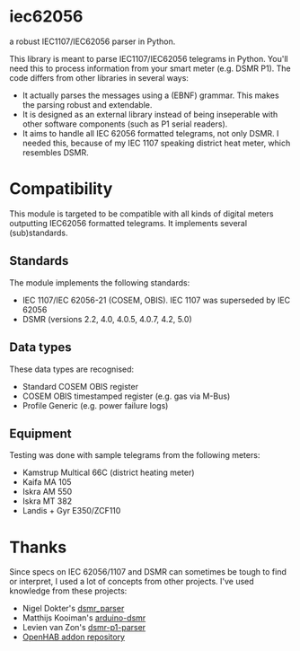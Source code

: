 # iec62056
a robust IEC1107/IEC62056 parser in Python.

This library is meant to parse IEC1107/IEC62056 telegrams in Python. You'll need
this to process information from your smart meter (e.g. DSMR P1). The code
differs from other libraries in several ways:

* It actually parses the messages using a (EBNF) grammar. This makes the parsing
  robust and extendable.
* It is designed as an external library instead of being inseperable with other
  software components (such as P1 serial readers).
* It aims to handle all IEC 62056 formatted telegrams, not only DSMR. I needed
  this, because of my IEC 1107 speaking district heat meter, which resembles
  DSMR.

# Compatibility
This module is targeted to be compatible with all kinds of digital meters
outputting IEC62056 formatted telegrams. It implements several (sub)standards.

## Standards
The module implements the following standards:

* IEC 1107/IEC 62056-21 (COSEM, OBIS). IEC 1107 was superseded by IEC 62056
* DSMR (versions 2.2, 4.0, 4.0.5, 4.0.7, 4.2, 5.0)

## Data types
These data types are recognised:

* Standard COSEM OBIS register
* COSEM OBIS timestamped register (e.g. gas via M-Bus)
* Profile Generic (e.g. power failure logs)

## Equipment
Testing was done with sample telegrams from the following meters:

* Kamstrup Multical 66C (district heating meter)
* Kaifa MA 105
* Iskra AM 550
* Iskra MT 382
* Landis + Gyr E350/ZCF110

# Thanks
Since specs on IEC 62056/1107 and DSMR can sometimes be tough to find or
interpret, I used a lot of concepts from other projects. I've used knowledge
from these projects:

* Nigel Dokter's [dsmr_parser](https://github.com/ndokter/dsmr_parser)
* Matthijs Kooiman's [arduino-dsmr](https://github.com/matthijskooijman/arduino-dsmr)
* Levien van Zon's [dsmr-p1-parser](https://github.com/lvzon/dsmr-p1-parser)
* [OpenHAB addon repository](https://github.com/openhab/openhab2-addons)
